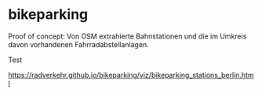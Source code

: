 # bikeparking

Proof of concept:
Von OSM extrahierte Bahnstationen und die im Umkreis davon vorhandenen Fahrradabstellanlagen.

Test

https://radverkehr.github.io/bikeparking/viz/bikeparking_stations_berlin.html

